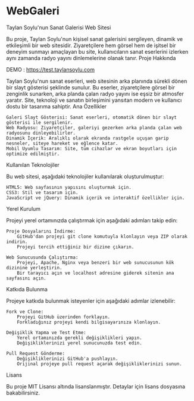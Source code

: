 # WebGaleri
Taylan Soylu'nun Sanat Galerisi Web Sitesi

Bu proje, Taylan Soylu'nun kişisel sanat galerisini sergileyen, dinamik ve etkileşimli bir web sitesidir. Ziyaretçilere hem görsel hem de işitsel bir deneyim sunmayı amaçlayan bu site, kullanıcıların sanat eserlerini izlerken aynı zamanda radyo yayını dinlemelerine olanak tanır.
Proje Hakkında

DEMO : https://test.taylansoylu.com


Taylan Soylu'nun sanat eserleri, web sitesinin arka planında sürekli dönen bir slayt gösterisi şeklinde sunulur. Bu eserler, ziyaretçilere görsel bir zenginlik sunarken, arka planda çalan radyo yayını ise eşsiz bir atmosfer yaratır. Site, teknoloji ve sanatın birleşimini yansıtan modern ve kullanıcı dostu bir tasarıma sahiptir.
Ana Özellikler

    Galeri Slayt Gösterisi: Sanat eserleri, otomatik dönen bir slayt gösterisi ile sergilenir.
    Web Radyosu: Ziyaretçiler, galeriyi gezerken arka planda çalan web radyosunu dinleyebilirler.
    Dinamik İçerik: Aralıklı olarak ekranda rastgele uçuşan garip nesneler, siteye hareket ve eğlence katar.
    Mobil Uyumlu Tasarım: Site, tüm cihazlar ve ekran boyutları için optimize edilmiştir.

Kullanılan Teknolojiler

Bu web sitesi, aşağıdaki teknolojiler kullanılarak oluşturulmuştur:

    HTML5: Web sayfasının yapısını oluşturmak için.
    CSS3: Stil ve tasarım için.
    JavaScript ve jQuery: Dinamik içerik ve interaktif özellikler için.

Yerel Kurulum

Projeyi yerel ortamınızda çalıştırmak için aşağıdaki adımları takip edin:

    Proje Dosyalarını İndirme:
        GitHub'dan projeyi git clone komutuyla klonlayın veya ZIP olarak indirin.
        Projeyi tercih ettiğiniz bir dizine çıkarın.

    Web Sunucusunda Çalıştırma:
        Projeyi, Apache, Nginx veya benzeri bir web sunucusunun kök dizinine yerleştirin.
        Bir tarayıcı açın ve localhost adresine giderek sitenin ana sayfasını açın.

Katkıda Bulunma

Projeye katkıda bulunmak isteyenler için aşağıdaki adımlar izlenebilir:

    Fork ve Clone:
        Projeyi GitHub üzerinden forklayın.
        Forkladığınız projeyi kendi bilgisayarınıza klonlayın.

    Değişiklik Yapma ve Test Etme:
        Yerel ortamınızda gerekli değişiklikleri yapın.
        Değişikliklerinizi yerel sunucunuzda test edin.

    Pull Request Gönderme:
        Değişikliklerinizi GitHub'a pushlayın.
        Orijinal projeye pull request açarak değişikliklerinizi sunun.

Lisans

Bu proje MIT Lisansı altında lisanslanmıştır. Detaylar için lisans dosyasına bakabilirsiniz.
